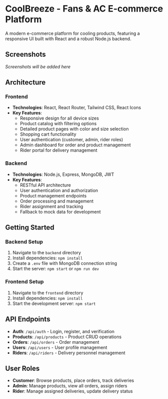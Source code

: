 # CoolBreeze - Fans & AC E-commerce Platform

A modern e-commerce platform for cooling products, featuring a responsive UI built with React and a robust Node.js backend.

## Screenshots

*Screenshots will be added here*

## Architecture

### Frontend

- **Technologies**: React, React Router, Tailwind CSS, React Icons
- **Key Features**:
  - Responsive design for all device sizes
  - Product catalog with filtering options
  - Detailed product pages with color and size selection
  - Shopping cart functionality
  - User authentication (customer, admin, rider roles)
  - Admin dashboard for order and product management
  - Rider portal for delivery management

### Backend

- **Technologies**: Node.js, Express, MongoDB, JWT
- **Key Features**:
  - RESTful API architecture
  - User authentication and authorization
  - Product management endpoints
  - Order processing and management
  - Rider assignment and tracking
  - Fallback to mock data for development

## Getting Started

### Backend Setup

1. Navigate to the `backend` directory
2. Install dependencies: `npm install`
3. Create a `.env` file with MongoDB connection string
4. Start the server: `npm start` or `npm run dev`

### Frontend Setup

1. Navigate to the `frontend` directory
2. Install dependencies: `npm install`
3. Start the development server: `npm start`

## API Endpoints

- **Auth**: `/api/auth` - Login, register, and verification
- **Products**: `/api/products` - Product CRUD operations
- **Orders**: `/api/orders` - Order management
- **Users**: `/api/users` - User profile management
- **Riders**: `/api/riders` - Delivery personnel management

## User Roles

- **Customer**: Browse products, place orders, track deliveries
- **Admin**: Manage products, view all orders, assign riders
- **Rider**: Manage assigned deliveries, update delivery status 